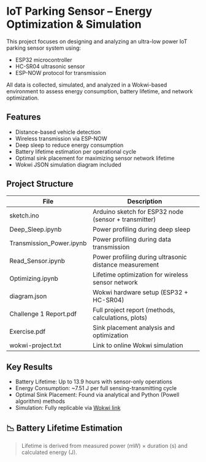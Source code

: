 # IoT Parking Sensor – Energy Optimization & Simulation

This project focuses on designing and analyzing an ultra-low power IoT parking sensor system using:
- ESP32 microcontroller
- HC-SR04 ultrasonic sensor
- ESP-NOW protocol for transmission

All data is collected, simulated, and analyzed in a Wokwi-based environment to assess energy consumption, battery lifetime, and network optimization.

## Features

- Distance-based vehicle detection
- Wireless transmission via ESP-NOW
- Deep sleep to reduce energy consumption
- Battery lifetime estimation per operational cycle
- Optimal sink placement for maximizing sensor network lifetime
- Wokwi JSON simulation diagram included

## Project Structure

| File | Description |
|------|-------------|
| sketch.ino | Arduino sketch for ESP32 node (sensor + transmitter) |
| Deep_Sleep.ipynb | Power profiling during deep sleep |
| Transmission_Power.ipynb | Power profiling during data transmission |
| Read_Sensor.ipynb | Power profiling during ultrasonic distance measurement |
| Optimizing.ipynb | Lifetime optimization for wireless sensor network |
| diagram.json | Wokwi hardware setup (ESP32 + HC-SR04) |
| Challenge 1 Report.pdf | Full project report (methods, calculations, plots) |
| Exercise.pdf | Sink placement analysis and optimization |
| wokwi-project.txt | Link to online Wokwi simulation |

## Key Results

- Battery Lifetime: Up to 13.9 hours with sensor-only operations
- Energy Consumption: ~7.51 J per full sensing-transmitting cycle
- Optimal Sink Placement: Found via analytical and Python (Powell algorithm) methods
- Simulation: Fully replicable via [Wokwi link](https://wokwi.com/projects/425241064895099905)

## 📉 Battery Lifetime Estimation

> Lifetime is derived from measured power (mW) × duration (s) and calculated energy (J).
